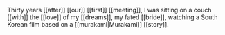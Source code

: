 Thirty years [[after]] [[our]] [[first]] [[meeting]], I was sitting on a couch [[with]] the [[love]] of my [[dreams]], my fated [[bride]], watching a South Korean film based on a [[murakami|Murakami]] [[story]].